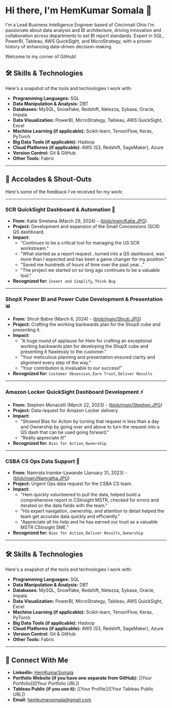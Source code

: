 # Hi there, I'm HemKumar Somala 👋

I'm a Lead Business Intelligence Engineer based of Cincinnati Ohio
I'm passionate about data analysis and BI architecture, driving innovation and collaboration across departments to set BI report standards. Expert in SQL, PowerBI, Tableau, AWS QuickSight, and MicroStrategy, with a proven history of enhancing data-driven decision-making.

Welcome to my corner of GitHub!

## 🛠️ Skills & Technologies

Here's a snapshot of the tools and technologies I work with:
* **Programming Languages:** SQL
* **Data Manipulation & Analysis:** DBT
* **Databases:** MySQL, Snowflake, Redshift, Netezza, Sybase, Oracle, Impala
* **Data Visualization:** PowerBI, MicroStrategy, Tableau, AWS QuickSight, Excel
* **Machine Learning (if applicable):** Scikit-learn, TensorFlow, Keras, PyTorch
* **Big Data Tools (if applicable):**  Hadoop
* **Cloud Platforms (if applicable):** AWS (S3, Redshift, SageMaker), Azure
* **Version Control:** Git & GitHub
* **Other Tools:** Fabric
---

## 🌟 Accolades & Shout-Outs

Here's some of the feedback I've received for my work:

---

### SCR QuickSight Dashboard & Automation 🚀
* **From:** Katie Smetana (March 29, 2024) - ([blob/main/Katie.JPG](https://github.com/hemkso02/hemkso02/blob/main/Katie.JPG))
* **Project:** Development and expansion of the Small Concessions (SCR) QS dashboard.
* **Impact:**
    * "Continues to be a critical tool for managing the US SCR workstream."
    * "What started as a report request...turned into a QS dashboard, was more than I expected and has been a game changer for my position."
    * "Saved me hundreds of hours of time over the past year..."
    * "The project we started on so long ago continues to be a valuable tool."
* **Recognized for:** `Invent and Simplify`, `Think Big`

---

### ShopX Power BI and Power Cube Development & Presentation 📊
* **From:** Shruti Babre (March 6, 2024) - ([blob/main/Shruti.JPG](https://github.com/hemkso02/hemkso02/blob/main/Shruti.JPG))
* **Project:** Crafting the working backwards plan for the ShopX cube and presenting it.
* **Impact:**
    * "A huge round of applause for Hem for crafting an exceptional working backwards plan for developing the ShopX cube and presenting it flawlessly to the customer."
    * "Your meticulous planning and presentation ensured clarity and alignment every step of the way."
    * "Your contribution is invaluable to our success!"
* **Recognized for:** `Customer Obsession`, `Earn Trust`, `Deliver Results`

---

### Amazon Locker QuickSight Dashboard Development ⚡
* **From:** Stephen Monacelli (March 22, 2023) - ([blob/main/Stephen.JPG](https://github.com/hemkso02/hemkso02/blob/main/Stephen.JPG))
* **Project:** Data request for Amazon Locker delivery.
* **Impact:**
    * "Showed Bias for Action by turning that request in less than a day and Ownership by going over and above to turn the request into a QS dash that can be used going forward."
    * "Really appreciate it!"
* **Recognized for:** `Bias for Action`, `Ownership`

---

### CSBA CS Ops Data Support 🤝
* **From:** Namrata Inamke-Lawande (January 31, 2023) - ([blob/main/Namratha.JPG](https://github.com/hemkso02/hemkso02/blob/main/Namratha.jpg))
* **Project:** Urgent Ops data request for the CSBA CS team.
* **Impact:**
    * "Hem quickly volunteered to pull the data, helped build a comprehensive report in CSInsight MSTR, checked for errors and iterated on the data fields with the team."
    * "His expert navigation, ownership, and attention to detail helped the team get accurate data quickly and efficiently."
    * "Appreciate all his help and he has earned our trust as a valuable MSTR CSInsight SME."
* **Recognized for:** `Bias for Action`, `Deliver Results`, `Ownership`
---

## 🛠️ Skills & Technologies

Here's a snapshot of the tools and technologies I work with:
* **Programming Languages:** SQL
* **Data Manipulation & Analysis:** DBT
* **Databases:** MySQL, Snowflake, Redshift, Netezza, Sybase, Oracle, Impala
* **Data Visualization:** PowerBI, MicroStrategy, Tableau, AWS QuickSight, Excel
* **Machine Learning (if applicable):** Scikit-learn, TensorFlow, Keras, PyTorch
* **Big Data Tools (if applicable):**  Hadoop
* **Cloud Platforms (if applicable):** AWS (S3, Redshift, SageMaker), Azure
* **Version Control:** Git & GitHub
* **Other Tools:** Fabric

---
## 🤝 Connect With Me

* **LinkedIn:** [HemKumarSomala](https://www.linkedin.com/in/hemkumarsomala/)
* **Portfolio Website (if you have one separate from GitHub):** [[Your Portfolio]]([Your Portfolio URL])
* **Tableau Public (if you use it):** [[Your Profile]]([Your Tableau Public URL])
* **Email:** [hemkumarsomala@gmail.com](mailto:hemkumarsomala@gmail.com)
<!--
**hemkso02/hemkso02** is a ✨ _special_ ✨ repository because its `README.md` (this file) appears on your GitHub profile.

Here are some ideas to get you started:

- 🔭 I’m currently working on ...
- 🌱 I’m currently learning ...
- 👯 I’m looking to collaborate on ...
- 🤔 I’m looking for help with ...
- 💬 Ask me about ...
- 📫 How to reach me: ...
- 😄 Pronouns: ...
- ⚡ Fun fact: ...
-->
